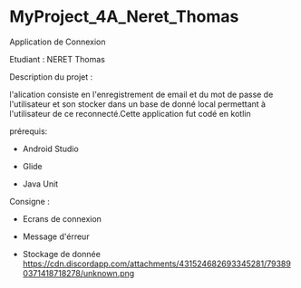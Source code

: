 # MyProject_4A_Neret_Thomas


Application de Connexion 

Etudiant : NERET Thomas 

Description du projet :

l'alication consiste en l'enregistrement de email et du mot de passe de l'utilisateur et son stocker dans un base de donné local 
permettant à l'utilisateur de ce reconnecté.Cette application fut codé en kotlin

prérequis:

- Android Studio 

- Glide 

- Java Unit


Consigne :

- Ecrans de connexion 

- Message d'érreur 

- Stockage de donnée
https://cdn.discordapp.com/attachments/431524682693345281/793890371418718278/unknown.png
